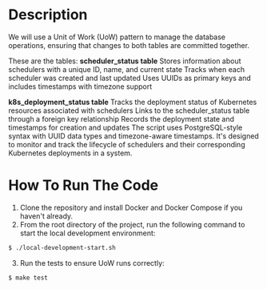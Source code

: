 # Description 
We will use a Unit of Work (UoW) pattern to manage the database operations, ensuring that changes to both tables are committed together.

These are the tables:
**scheduler_status table**
Stores information about schedulers with a unique ID, name, and current state
Tracks when each scheduler was created and last updated
Uses UUIDs as primary keys and includes timestamps with timezone support

**k8s_deployment_status table**
Tracks the deployment status of Kubernetes resources associated with schedulers
Links to the scheduler_status table through a foreign key relationship
Records the deployment state and timestamps for creation and updates
The script uses PostgreSQL-style syntax with UUID data types and timezone-aware timestamps. It's designed to monitor and track the lifecycle of schedulers and their corresponding Kubernetes deployments in a system.

# How To Run The Code

1. Clone the repository and install Docker and Docker Compose if you haven't already.
2. From the root directory of the project, run the following command to start the local development environment:
```bash
$ ./local-development-start.sh
```
3. Run the tests to ensure UoW runs correctly:
```bash
$ make test
```